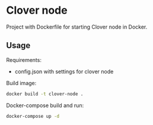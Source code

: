 # Clover node
Project with Dockerfile for starting Clover node in Docker.
## Usage
Requirements:
* config.json with settings for clover node

Build image: 
```bash
docker build -t clover-node .
```

Docker-compose build and run:
```bash
docker-compose up -d
```
